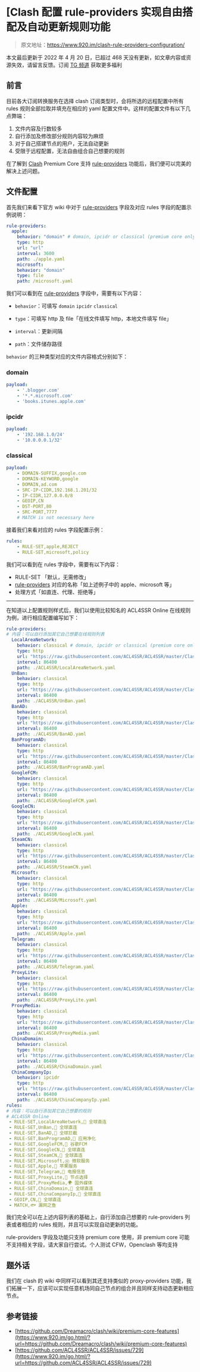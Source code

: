# [Clash 配置 rule-providers 实现自由搭配及自动更新规则功能

> 原文地址：https://www.920.im/clash-rule-providers-configuration/

本文最后更新于 2022 年 4 月 20 日，已超过 468 天没有更新，如文章内容或资源失效，请留言反馈。订阅 [TG 频道](https://www.920.im/go.html/?url=https://t.me/xjzim) 获取更多福利

## 前言

目前各大订阅转换服务在选择 clash 订阅类型时，会将所选的远程配置中所有 rules 规则全部拉取并填充在相应的 yaml 配置文件中。这样的配置文件有以下几点弊端：

1. 文件内容及行数较多
2. 自行添加及修改部分规则内容较为麻烦
3. 对于自己搭建节点的用户，无法自动更新
4. 受限于远程配置，无法自由组合自己想要的规则

在了解到 [Clash](https://www.920.im/tag/clash/) Premium Core 支持 [rule-providers](https://www.920.im/tag/rule-providers/) 功能后，我们便可以完美的解决上述问题。

## 文件配置

首先我们来看下官方 wiki 中对于 [rule-providers](https://www.920.im/tag/rule-providers/) 字段及对应 rules 字段的配置示例说明：

```yaml
rule-providers:
  apple:
    behavior: "domain" # domain, ipcidr or classical (premium core only)
    type: http
    url: "url"
    interval: 3600
    path: ./apple.yaml
    microsoft:
    behavior: "domain"
    type: file
    path: /microsoft.yaml
```

我们可以看到在 [rule-providers](https://www.920.im/tag/rule-providers/) 字段中，需要有以下内容：

- `behavior`：可填写 `domain` `ipcidr` `classical`

- `type`：可填写 http 及 file「在线文件填写 http，本地文件填写 file」

- `interval`：更新间隔

- `path`：文件储存路径

    

`behavior` 的三种类型对应的文件内容格式分别如下：

### domain

```yaml
payload:  
	- '.blogger.com'  
	- '*.*.microsoft.com'  
	- 'books.itunes.apple.com'
```

### ipcidr

```yaml
payload:  
	- '192.168.1.0/24'  
	- '10.0.0.0.1/32'
```

### classical

```yaml
payload:  
	- DOMAIN-SUFFIX,google.com 
	- DOMAIN-KEYWORD,google  
    - DOMAIN,ad.com  
    - SRC-IP-CIDR,192.168.1.201/32  
    - IP-CIDR,127.0.0.0/8  
    - GEOIP,CN  
    - DST-PORT,80  
    - SRC-PORT,7777  
    # MATCH is not necessary here
```

接着我们来看对应的 rules 字段配置示例：

```yaml
rules:  
    - RULE-SET,apple,REJECT  
    - RULE-SET,microsoft,policy
```

我们可以看到在 rules 字段中，需要有以下内容：

- RULE-SET 「默认，无需修改」
- [rule-providers](https://www.920.im/tag/rule-providers/) 对应的名称「如上述例子中的 apple、microsoft 等」
- 处理方式「如直连、代理、拒绝等」

------

在知道以上配置规则样式后，我们以使用比较知名的 ACL4SSR Online 在线规则为例，进行相应配置编写如下：

```yaml
rule-providers:
# 内容：可以自行添加其它自己想要在线规则列表
  LocalAreaNetwork:
    behavior: classical # domain, ipcidr or classical (premium core only)
    type: http
    url: "https://raw.githubusercontent.com/ACL4SSR/ACL4SSR/master/Clash/Providers/LocalAreaNetwork.yaml"
    interval: 86400
    path: ./ACL4SSR/LocalAreaNetwork.yaml
  UnBan:
    behavior: classical 
    type: http
    url: "https://raw.githubusercontent.com/ACL4SSR/ACL4SSR/master/Clash/Providers/UnBan.yaml"
    interval: 86400
    path: ./ACL4SSR/UnBan.yaml
  BanAD:
    behavior: classical 
    type: http
    url: "https://raw.githubusercontent.com/ACL4SSR/ACL4SSR/master/Clash/Providers/BanAD.yaml"
    interval: 86400
    path: ./ACL4SSR/BanAD.yaml
  BanProgramAD:
    behavior: classical 
    type: http
    url: "https://raw.githubusercontent.com/ACL4SSR/ACL4SSR/master/Clash/Providers/BanProgramAD.yaml"
    interval: 86400
    path: ./ACL4SSR/BanProgramAD.yaml
  GoogleFCM:
    behavior: classical 
    type: http
    url: "https://raw.githubusercontent.com/ACL4SSR/ACL4SSR/master/Clash/Providers/Ruleset/GoogleFCM.yaml"
    interval: 86400
    path: ./ACL4SSR/GoogleFCM.yaml
  GoogleCN:
    behavior: classical 
    type: http
    url: "https://raw.githubusercontent.com/ACL4SSR/ACL4SSR/master/Clash/Providers/Ruleset/GoogleCN.yaml"
    interval: 86400
    path: ./ACL4SSR/GoogleCN.yaml
  SteamCN:
    behavior: classical 
    type: http
    url: "https://raw.githubusercontent.com/ACL4SSR/ACL4SSR/master/Clash/Providers/Ruleset/SteamCN.yaml"
    interval: 86400
    path: ./ACL4SSR/SteamCN.yaml
  Microsoft:
    behavior: classical 
    type: http
    url: "https://raw.githubusercontent.com/ACL4SSR/ACL4SSR/master/Clash/Providers/Ruleset/Microsoft.yaml"
    interval: 86400
    path: ./ACL4SSR/Microsoft.yaml
  Apple:
    behavior: classical 
    type: http
    url: "https://raw.githubusercontent.com/ACL4SSR/ACL4SSR/master/Clash/Providers/Ruleset/Apple.yaml"
    interval: 86400
    path: ./ACL4SSR/Apple.yaml
  Telegram:
    behavior: classical 
    type: http
    url: "https://raw.githubusercontent.com/ACL4SSR/ACL4SSR/master/Clash/Providers/Ruleset/Telegram.yaml"
    interval: 86400
    path: ./ACL4SSR/Telegram.yaml
  ProxyLite:
    behavior: classical 
    type: http
    url: "https://raw.githubusercontent.com/ACL4SSR/ACL4SSR/master/Clash/Providers/ProxyLite.yaml"
    interval: 86400
    path: ./ACL4SSR/ProxyLite.yaml
  ProxyMedia:
    behavior: classical 
    type: http
    url: "https://raw.githubusercontent.com/ACL4SSR/ACL4SSR/master/Clash/Providers/ProxyMedia.yaml"
    interval: 86400
    path: ./ACL4SSR/ProxyMedia.yaml
  ChinaDomain:
    behavior: classical 
    type: http
    url: "https://raw.githubusercontent.com/ACL4SSR/ACL4SSR/master/Clash/Providers/ChinaDomain.yaml"
    interval: 86400
    path: ./ACL4SSR/ChinaDomain.yaml
  ChinaCompanyIp:
    behavior: ipcidr 
    type: http
    url: "https://raw.githubusercontent.com/ACL4SSR/ACL4SSR/master/Clash/Providers/ChinaCompanyIp.yaml"
    interval: 86400
    path: ./ACL4SSR/ChinaCompanyIp.yaml
rules:
# 内容：可以自行添加其它自己想要的规则
# ACL4SSR Online
 - RULE-SET,LocalAreaNetwork,🎯 全球直连
 - RULE-SET,UnBan,🎯 全球直连
 - RULE-SET,BanAD,🛑 全球拦截
 - RULE-SET,BanProgramAD,🍃 应用净化
 - RULE-SET,GoogleFCM,📢 谷歌FCM
 - RULE-SET,GoogleCN,🎯 全球直连
 - RULE-SET,SteamCN,🎯 全球直连
 - RULE-SET,Microsoft,Ⓜ️ 微软服务
 - RULE-SET,Apple,🍎 苹果服务
 - RULE-SET,Telegram,📲 电报信息
 - RULE-SET,ProxyLite,🚀 节点选择 
 - RULE-SET,ProxyMedia,🌍 国外媒体
 - RULE-SET,ChinaDomain,🎯 全球直连
 - RULE-SET,ChinaCompanyIp,🎯 全球直连
 - GEOIP,CN,🎯 全球直连
 - MATCH,🐟 漏网之鱼
```

我们完全可以在上述内容列表的基础上，自行添加自己想要的 rule-providers 列表或者相应的 rules 规则，并且可以实现自动更新的功能。

rule-providers 字段及功能只支持 premium core 使用，非 premium core 可能不支持相关字段，请大家自行尝试。个人测试 CFW，Openclash 等均支持

## 题外话

我们在 clash 的 wiki 中同样可以看到其还支持类似的 proxy-providers 功能，我们拓展一下，应该可以实现任意机场同自己节点的组合并且同样支持动态更新相应节点。

## 参考链接

- [https://github.com/Dreamacro/clash/wiki/premium-core-features](https://www.920.im/go.html/?url=https://github.com/Dreamacro/clash/wiki/premium-core-features)
- [https://github.com/ACL4SSR/ACL4SSR/issues/729](https://www.920.im/go.html/?url=https://github.com/ACL4SSR/ACL4SSR/issues/729)